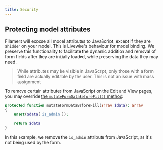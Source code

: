 ```yaml
---
title: Security
---
```


## Protecting model attributes

Filament will expose all model attributes to JavaScript, except if they are `$hidden` on your model. This is Livewire's behaviour for model binding. We preserve this functionality to facilitate the dynamic addition and removal of form fields after they are initially loaded, while preserving the data they may need.

> While attributes may be visible in JavaScript, only those with a form field are actually editable by the user. This is not an issue with mass assignment.

To remove certain attributes from JavaScript on the Edit and View pages, you may override [the `mutateFormDataBeforeFill()` method](editing-records#customizing-data-before-filling-the-form):

```php
protected function mutateFormDataBeforeFill(array $data): array
{
    unset($data['is_admin']);

    return $data;
}
```

In this example, we remove the `is_admin` attribute from JavaScript, as it's not being used by the form.
